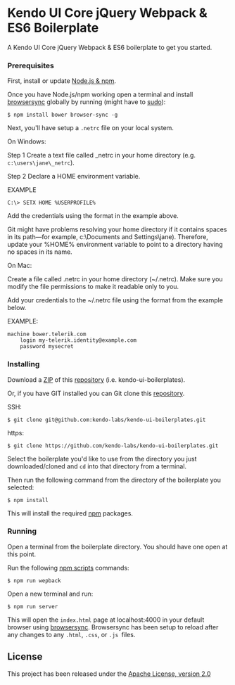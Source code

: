# Kendo UI Core jQuery Webpack & ES6 Boilerplate

A Kendo UI Core jQuery Webpack & ES6 boilerplate to get you started.

### Prerequisites

First, install or update [Node.js & npm](https://nodejs.org/).

Once you have Node.js/npm working open a terminal and install [browsersync](https://www.browsersync.io/) globally by running (might have to [sudo](https://support.apple.com/en-us/HT202035)):

```
$ npm install bower browser-sync -g
```

Next, you'll have setup a `.netrc` file on your local system.

On Windows:

Step 1 Create a text file called \_netrc in your home directory (e.g. `c:\users\jane\_netrc`).

Step 2 Declare a HOME environment variable.

EXAMPLE

```
C:\> SETX HOME %USERPROFILE%
```

Add the credentials using the format in the example above.

Git might have problems resolving your home directory if it contains spaces in its path—for example, c:\Documents and Settings\jane). Therefore, update your %HOME% environment variable to point to a directory having no spaces in its name.

On Mac:

Create a file called .netrc in your home directory (~/.netrc). Make sure you modify the file permissions to make it readable only to you.

Add your credentials to the ~/.netrc file using the format from the example below.

EXAMPLE:

```
machine bower.telerik.com
    login my-telerik.identity@example.com
    password mysecret
```

### Installing

Download a [ZIP](https://github.com/kendo-labs/kendo-ui-boilerplates/archive/master.zip) of this [repository](https://github.com/kendo-labs/kendo-ui-boilerplates) (i.e. kendo-ui-boilerplates).

Or, if you have GIT installed you can Git clone this [repository](https://github.com/kendo-labs/kendo-ui-boilerplates).

SSH:

```
$ git clone git@github.com:kendo-labs/kendo-ui-boilerplates.git
```

https:

```
$ git clone https://github.com/kendo-labs/kendo-ui-boilerplates.git
```

Select the boilerplate you'd like to use from the directory you just downloaded/cloned and `cd` into that directory from a terminal.

Then run the following command from the directory of the boilerplate you selected:

```
$ npm install
```

This will install the required [npm](https://www.npmjs.com/) packages.

### Running

Open a terminal from the boilerplate directory. You should have one open at this point.

Run the following [npm scripts](https://docs.npmjs.com/misc/scripts) commands:

```
$ npm run wepback
```

Open a new terminal and run:

```
$ npm run server
```


This will open the `index.html` page at localhost:4000 in your default browser using [browsersync](https://www.browsersync.io/). Browsersync has been setup to reload after any changes to any `.html`, `.css`, or `.js `files.

## License

This project has been released under the [Apache License, version 2.0](http://www.apache.org/licenses/LICENSE-2.0.html)
